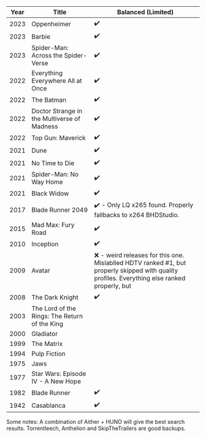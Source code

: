 
| Year | Title                                         | Balanced (Limited)                                                                                                                            |
| ---- | --------------------------------------------- | --------------------------------------------------------------------------------------------------------------------------------------------- |
| 2023 | Oppenheimer                                   | ✔️                                                                                                                                            |
| 2023 | Barbie                                        | ✔️                                                                                                                                            |
| 2023 | Spider-Man: Across the Spider-Verse           | ✔️                                                                                                                                            |
| 2022 | Everything Everywhere All at Once             | ✔️                                                                                                                                            |
| 2022 | The Batman                                    | ✔️                                                                                                                                            |
| 2022 | Doctor Strange in the Multiverse of Madness   | ✔️                                                                                                                                            |
| 2022 | Top Gun: Maverick                             | ✔️                                                                                                                                            |
| 2021 | Dune                                          | ✔️                                                                                                                                            |
| 2021 | No Time to Die                                | ✔️                                                                                                                                            |
| 2021 | Spider-Man: No Way Home                       | ✔️                                                                                                                                            |
| 2021 | Black Widow                                   | ✔️                                                                                                                                            |
| 2017 | Blade Runner 2049                             | ✔️ - Only LQ x265 found. Properly fallbacks to x264 BHDStudio.                                                                                |
| 2015 | Mad Max: Fury Road                            | ✔️                                                                                                                                            |
| 2010 | Inception                                     | ✔️                                                                                                                                            |
| 2009 | Avatar                                        | ❌ - weird releases for this one. Mislablled HDTV ranked #1, but properly skipped with quality profiles. Everything else ranked properly, but  |
| 2008 | The Dark Knight                               | ✔️                                                                                                                                            |
| 2003 | The Lord of the Rings: The Return of the King |                                                                                                                                               |
| 2000 | Gladiator                                     |                                                                                                                                               |
| 1999 | The Matrix                                    |                                                                                                                                               |
| 1994 | Pulp Fiction                                  |                                                                                                                                               |
| 1975 | Jaws                                          |                                                                                                                                               |
| 1977 | Star Wars: Episode IV - A New Hope            |                                                                                                                                               |
| 1982 | Blade Runner                                  | ✔️                                                                                                                                            |
| 1942 | Casablanca                                    | ✔️                                                                                                                                            |

Some notes: A combination of Aither + HUNO will give the best search results. Torrentleech, Anthelion and SkipTheTrailers are good backups. 